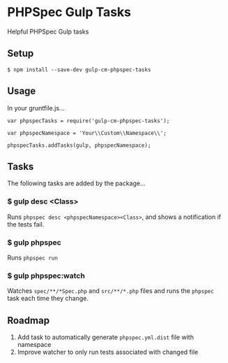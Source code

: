 # PHPSpec Gulp Tasks

Helpful PHPSpec Gulp tasks


## Setup

    $ npm install --save-dev gulp-cm-phpspec-tasks


## Usage

In your gruntfile.js…

    var phpspecTasks = require('gulp-cm-phpspec-tasks');
    
    var phpspecNamespace = 'Your\\Custom\\Namespace\\';
    
    phpspecTasks.addTasks(gulp, phpspecNamespace);


## Tasks

The following tasks are added by the package…


### $ gulp desc \<Class>

Runs `phpspec desc <phpspecNamespace><Class>`, and shows a notification if the tests fail.


### $ gulp phpspec
 
Runs `phpspec run`


### $ gulp phpspec:watch

Watches `spec/**/*Spec.php` and `src/**/*.php` files and runs the `phpspec` task each time they change.


## Roadmap

1. Add task to automatically generate `phpspec.yml.dist` file with namespace
1. Improve watcher to only run tests associated with changed file